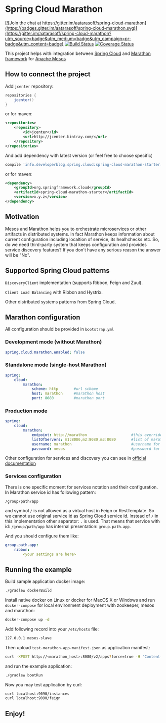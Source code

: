 # Spring Cloud Marathon

[![Join the chat at https://gitter.im/aatarasoff/spring-cloud-marathon](https://badges.gitter.im/aatarasoff/spring-cloud-marathon.svg)](https://gitter.im/aatarasoff/spring-cloud-marathon?utm_source=badge&utm_medium=badge&utm_campaign=pr-badge&utm_content=badge) [![Build Status](https://travis-ci.org/aatarasoff/spring-cloud-marathon.svg?branch=master)](https://travis-ci.org/aatarasoff/spring-cloud-marathon) [![Coverage Status](https://coveralls.io/repos/github/aatarasoff/spring-cloud-marathon/badge.svg?branch=master)](https://coveralls.io/github/aatarasoff/spring-cloud-marathon?branch=master)

This project helps with integration between [Spring Cloud](http://projects.spring.io/spring-cloud/) and [Marathon framework](https://mesosphere.github.io/marathon/) for [Apache Mesos](http://mesos.apache.org/)

## How to connect the project

Add `jcenter` repository:
```groovy
repositories {
    jcenter()
}
```

or for maven:
```xml
<repositories>
    <repository>
        <id>jcenter</id>
        <url>http://jcenter.bintray.com/</url>
    </repository>
</repositories>
```

And add dependency with latest version (or feel free to choose specific)
```groovy
compile 'info.developerblog.spring.cloud:spring-cloud-marathon-starter:+'
```

or for maven:
```xml
<dependency>
    <groupId>org.springframework.cloud</groupId>
    <artifactId>spring-cloud-marathon-starter</artifactId>
    <version>x.y.z</version>
</dependency>
```

## Motivation

Mesos and Marathon helps you to orchestrate microservices or other artifacts in distributed systems. In fact Marathon keeps information about current configuration including localtion of service, its healhchecks etc. So, do we need third-party system that keeps configuration and provides service discovery features? If you don't have any serious reason the answer will be "No".

## Supported Spring Cloud patterns

`DiscoveryClient` implementation (supports Ribbon, Feign and Zuul).

`Client Load Balancing` with Ribbon and Hystrix.

Other distributed systems patterns from Spring Cloud.

## Marathon configuration

All configuration should be provided in `bootstrap.yml`

### Development mode (without Marathon)

```yml
spring.cloud.marathon.enabled: false
```

### Standalone mode (single-host Marathon)

```yml
spring:
    cloud:
        marathon:
            scheme: http       #url scheme
            host: marathon     #marathon host
            port: 8080         #marathon port
```

### Production mode

```yml
spring:
    cloud:
        marathon:
            endpoint: http://marathon                    #this overrides host and port options
            listOfServers: m1:8080,m2:8080,m3:8080       #list of marathon masters
            username: marathon                           #username for basic auth (optional)
            password: mesos                              #password for basic auth (optional)
```

Other configuration for services and discovery you can see in [official documentation](http://cloud.spring.io/spring-cloud-static/Camden.SR3/)

### Services configuration

There is one specific moment for services notation and their configuration. In Marathon service id has following pattern:
```
/group/path/app
```

and symbol `/` is not allowed as a virtual host in Feign or RestTemplate. So we cannot use original service id as Spring Cloud service id. Instead of `/` in this implementation other separator: `.` is used. That means that service with id: `/group/path/app` has internal presentation: `group.path.app`.

And you should configure them like:
```yml
group.path.app:
    ribbon:
        <your settings are here>
```

## Running the example

Build sample application docker image:
```bash
./gradlew dockerBuild
```

Install native docker on Linux or docker for MacOS X or Windows and run `docker-compose` for local environment deployment with zookeeper, mesos and marathon:
```bash
docker-compose up -d
```

Add following record into your `/etc/hosts` file:
```bash
127.0.0.1 mesos-slave
```

Then upload `test-marathon-app-manifest.json` as application manifest:
```bash
curl -XPOST http://<marathon_host>:8080/v2/apps?force=true -H "Content-Type: application/json" --data-binary @test-marathon-app-manifest.json -v
```

and run the example application:
```bash
./gradlew bootRun
```

Now you may test application by curl:
```bash
curl localhost:9090/instances
curl localhost:9090/feign
```

## Enjoy!
